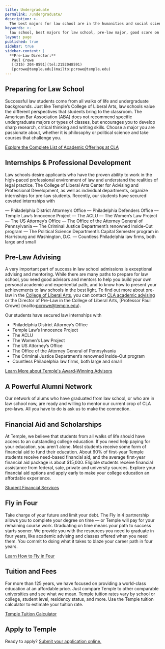 ```yaml
---
title: Undergraduate
permalink: /undergraduate/
description: >-
  The best majors for law school are in the humanities and social sciences. All programs in the College of Liberal Arts prepare students for law school.
keywords: >-
  law school, best majors for law school, pre-law major, good score on LSAT, pre-law degree
layout: page
published: true
sidebar: true
sidebar-content: |
  **Pre-Law Director:**  
   Paul Crowe     
   [(215) 204-8591](tel:2152048591)  
   [pcrowe@temple.edu](mailto:pcrowe@temple.edu)
---
```

## Preparing for Law School
Successful law students come from all walks of life and undergraduate backgrounds. Just like Temple’s College of Liberal Arts, law schools value the different perspectives that students bring to the classroom. The American Bar Association (ABA) does not recommend specific undergraduate majors or types of classes, but encourages you to develop sharp research, critical thinking and writing skills. Choose a major you are passionate about, whether it is philosophy or political science and take courses that challenge you.

[Explore the Complete List of Academic Offerings at CLA](https://liberalarts.temple.edu/)

## Internships & Professional Development
Law schools desire applicants who have the proven ability to work in the high-paced professional environment of law and understand the realities of legal practice.
The College of Liberal Arts Center for Advising and Professional Development, as well as individual departments, organize internships for pre-law students. Recently, our students have secured coveted internships with

–– Philadelphia District Attorney’s Office
–– Philadelphia Defenders Office
–– Temple Law’s Innocence Project
–– The ACLU
–– The Women’s Law Project
–– The US Attorney’s Office
–– The Office of the Attorney General of Pennsylvania
–– The Criminal Justice Department’s renowned Inside-Out program
–– The Political Science Department’s Capital Semester program in
Harrisburg and Washington, D.C.
–– Countless Philadelphia law firms, both large and small

## Pre-Law Advising
A very important part of success in law school admissions is exceptional advising and mentoring. While there are many paths to prepare for law school, you need good advisors
and mentors to help you build your own personal academic and experiential path, and to know how to present your achievements to law schools in the best light. To find out more about pre-law in the [College of Liberal Arts](https://liberalarts.temple.edu/), you can contact [CLA academic advising](https://liberalarts.temple.edu/advising) or the Director of Pre-Law in the College of Liberal Arts, [Professor Paul Crowe] (mailto:pcrowe@temple.edu).

Our students have secured law internships with

- Philadelphia District Attorney’s Office
- Temple Law’s Innocence Project
- The ACLU
- The Women’s Law Project
- The US Attorney’s Office
- The Office of the Attorney General of Pennsylvania
- The Criminal Justice Department’s renowned Inside-Out program
- Countless Philadelphia law firms, both large and small

[Learn More about Temple's Award-Winning Advisors](https://liberalarts.temple.edu/advising)

## A Powerful Alumni Network
Our network of alums who have graduated from law school, or who are in law school now, are ready and willing to mentor our current crop of CLA pre-laws. All you have to do is ask us to make the connection.

## Financial Aid and Scholarships
At Temple, we believe that students from all walks of life should have access to an outstanding college education. If you need help paying for your education, you aren’t alone. Most students receive some form of financial aid to fund their education. About 60% of first-year Temple students receive need-based financial aid, and the average first-year financial aid package is about $15,000. Eligible students receive financial assistance from federal, sate, private and university sources. Explore your financial aid options and apply early to make your college education an affordable experience.

[Student Financial Services](https://sfs.temple.edu/financial-aid-types)

## Fly in Four
Take charge of your future and limit your debt. The Fly in 4 partnership allows you to complete your degree on time — or Temple will pay for your remaining course work. Graduating on time means your path to success starts sooner. We provide you with the resources you need to graduate in four years, like academic advising and classes offered when you need them. You commit to doing what it takes to blaze your career path in four years.

[Learn How to Fly in Four](http://fly.temple.edu/)

## Tuition and Fees
For more than 125 years, we have focused on providing a world-class education at an affordable price. Just compare Temple to other comparable universities and see what we mean. Temple tuition rates vary by school or college, student level, residency status, and more. Use the Temple tuition calculator to estimate your tuition rate.

[Temple Tuition Calculator](https://bursar.temple.edu/tuition-and-fees/tuition-rates)

## Apply to Temple
Ready to apply? [Submit your application online.](http://admissions.temple.edu/apply)
